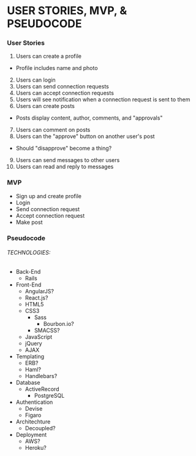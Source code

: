 <!-- Stories_MVP_Pseudocode.md -->

USER STORIES, MVP, & PSEUDOCODE
==========================================================================

### User Stories
1. Users can create a profile
  - Profile includes name and photo
2. Users can login
3. Users can send connection requests
4. Users can accept connection requests
5. Users will see notification when a connection request is sent to them
6. Users can create posts
  - Posts display content, author, comments, and "approvals"
7. Users can comment on posts
8. Users can the "approve" button on another user's post
  - Should "disapprove" become a thing?
9. Users can send messages to other users
10. Users can read and reply to messages



### MVP
- Sign up and create profile
- Login
- Send connection request
- Accept connection request
- Make post



### Pseudocode
###### TECHNOLOGIES:
- Back-End
  - Rails
- Front-End
  - AngularJS?
  - React.js?
  - HTML5
  - CSS3
    - Sass
      - Bourbon.io?
    - SMACSS?
  - JavaScript
  - jQuery
  - AJAX
- Templating
  - ERB?
  - Haml?
  - Handlebars?
- Database
  - ActiveRecord
    - PostgreSQL
- Authentication
  - Devise
  - Figaro
- Architechture
  - Decoupled?
- Deployment
  - AWS?
  - Heroku?
